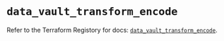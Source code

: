 # `data_vault_transform_encode`

Refer to the Terraform Registory for docs: [`data_vault_transform_encode`](https://registry.terraform.io/providers/hashicorp/vault/3.15.1/docs/data-sources/transform_encode).
